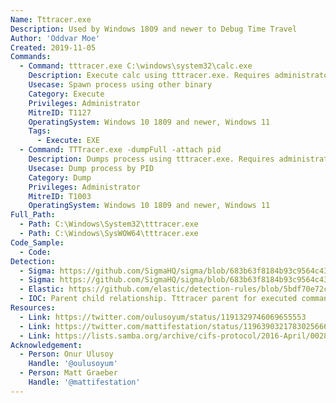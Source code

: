 ```yaml
---
Name: Tttracer.exe
Description: Used by Windows 1809 and newer to Debug Time Travel
Author: 'Oddvar Moe'
Created: 2019-11-05
Commands:
  - Command: tttracer.exe C:\windows\system32\calc.exe
    Description: Execute calc using tttracer.exe. Requires administrator privileges
    Usecase: Spawn process using other binary
    Category: Execute
    Privileges: Administrator
    MitreID: T1127
    OperatingSystem: Windows 10 1809 and newer, Windows 11
    Tags:
      - Execute: EXE
  - Command: TTTracer.exe -dumpFull -attach pid
    Description: Dumps process using tttracer.exe. Requires administrator privileges
    Usecase: Dump process by PID
    Category: Dump
    Privileges: Administrator
    MitreID: T1003
    OperatingSystem: Windows 10 1809 and newer, Windows 11
Full_Path:
  - Path: C:\Windows\System32\tttracer.exe
  - Path: C:\Windows\SysWOW64\tttracer.exe
Code_Sample:
  - Code:
Detection:
  - Sigma: https://github.com/SigmaHQ/sigma/blob/683b63f8184b93c9564c4310d10c571cbe367e1e/rules/windows/process_creation/proc_creation_win_lolbin_tttracer_mod_load.yml
  - Sigma: https://github.com/SigmaHQ/sigma/blob/683b63f8184b93c9564c4310d10c571cbe367e1e/rules/windows/image_load/image_load_tttracer_mod_load.yml
  - Elastic: https://github.com/elastic/detection-rules/blob/5bdf70e72c6cd4547624c521108189af994af449/rules/windows/credential_access_cmdline_dump_tool.toml
  - IOC: Parent child relationship. Tttracer parent for executed command
Resources:
  - Link: https://twitter.com/oulusoyum/status/1191329746069655553
  - Link: https://twitter.com/mattifestation/status/1196390321783025666
  - Link: https://lists.samba.org/archive/cifs-protocol/2016-April/002877.html
Acknowledgement:
  - Person: Onur Ulusoy
    Handle: '@oulusoyum'
  - Person: Matt Graeber
    Handle: '@mattifestation'
---
```


